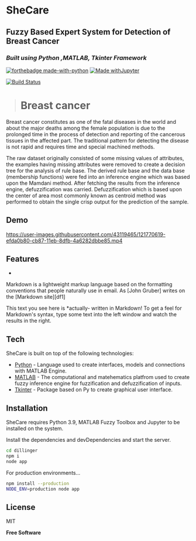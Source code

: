 # SheCare
## Fuzzy Based Expert System for Detection of Breast Cancer
### _Built using Python ,MATLAB, Tkinter Framework_

[![forthebadge made-with-python](http://ForTheBadge.com/images/badges/made-with-python.svg)](https://www.python.org/) 
[![Made withJupyter](https://img.shields.io/badge/Made%20with-Jupyter-orange?style=for-the-badge&logo=Jupyter)](https://jupyter.org/try)

[![Build Status](https://travis-ci.org/joemccann/dillinger.svg?branch=master)](https://travis-ci.org/joemccann/dillinger)


> # Breast cancer 


Breast cancer constitutes as one of the fatal diseases in the world and about the major deaths among the female population is due to the prolonged time in the process of detection and reporting of the cancerous tissues in the affected part. The traditional pattern for detecting the disease is not rapid and requires time and special machined methods.

The raw dataset originally consisted of some missing values of attributes, the examples having missing attributes were removed to create a decision tree for the analysis of rule base. The derived rule base and the data base (membership functions) were fed into an inference engine which was based upon the Mamdani method. After fetching the results from the inference engine, defuzzification was carried. Defuzzification which is based upon the center of area most commonly known as centroid method was performed to obtain the single crisp output for the prediction of the sample.

## Demo

https://user-images.githubusercontent.com/43119465/121770619-efda0b80-cb87-11eb-8dfb-4a6282dbbe85.mp4

## Features

-

Markdown is a lightweight markup language based on the formatting conventions
that people naturally use in email.
As [John Gruber] writes on the [Markdown site][df1]



This text you see here is *actually- written in Markdown! To get a feel
for Markdown's syntax, type some text into the left window and
watch the results in the right.

## Tech
SheCare is built on top of the following technologies: 

- [Python](https://www.python.org) - Language used to create interfaces, models and connections with MATLAB Engine.
- [MATLAB](https://in.mathworks.com/products/matlab.html) - The computational and matehematics platfrom used to create fuzzy inference engine for fuzzification and defuzzification of inputs.
- [Tkinter](https://docs.python.org/3/library/tkinter.html) - Package based on Py to create graphical user interface. 


## Installation

SheCare requires Python 3.9, MATLAB Fuzzy Toolbox and Jupyter to be installed on the system.

Install the dependencies and devDependencies and start the server.

```sh
cd dillinger
npm i
node app
```

For production environments...

```sh
npm install --production
NODE_ENV=production node app
```




## License

MIT

**Free Software**





